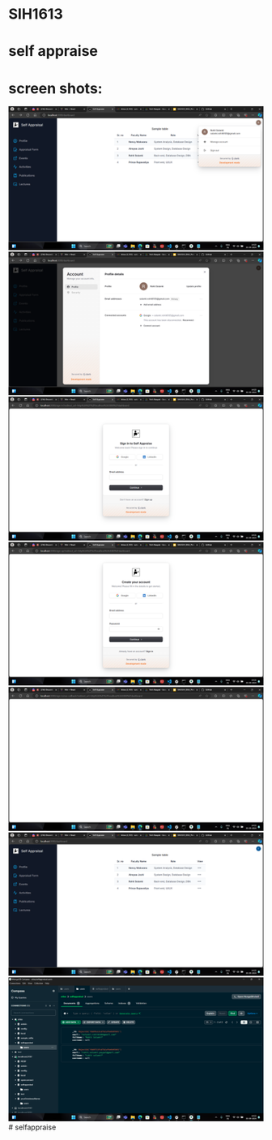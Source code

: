 # SIH1613

# self appraise

# screen shots:

<img src="/screen-shots/Screenshot (623).png">
<img src="/screen-shots/Screenshot (624).png">
<img src="/screen-shots/Screenshot (626).png">
<img src="/screen-shots/Screenshot (627).png">
<img src="/screen-shots/Screenshot (628).png">
<img src="/screen-shots/Screenshot (629).png">
<img src="/screen-shots/Screenshot (630).png">
#   s e l f a p p r a i s e 
 
 